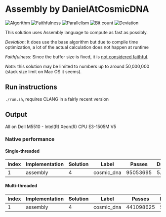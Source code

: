 # Assembly by DanielAtCosmicDNA

![Algorithm](https://img.shields.io/badge/Algorithm-base-green)
![Faithfulness](https://img.shields.io/badge/Faithful-no-yellowgreen)
![Parallelism](https://img.shields.io/badge/Parallel-yes-green)
![Bit count](https://img.shields.io/badge/Bits-1-green)
![Deviation](https://img.shields.io/badge/Deviation-compile%20time-blue)

This solution uses Assembly language to compute as fast as possibly.

*Deviation*: It does use the base algorithm but due to compile time optimization, a lot of the actual calculation does not happen at runtime

*Faithfulness*: Since the buffer size is fixed, it is [not considered faithful](https://github.com/PlummersSoftwareLLC/Primes/pull/274).

*Note*: this solution may be limited to numbers up to around 50,000,000 (stack size limit on Mac OS it seems).

## Run instructions

`./run.sh`, requires CLANG in a fairly recent version

## Output

All on Dell M5510 - Intel(R) Xeon(R) CPU E3-1505M V5

### Native performance

#### Single-threaded

| Index | Implementation | Solution | Label      | Passes    | Duration | Threads | Algorithm | Faithful | Bits | Passes/Second |
|-------|----------------|----------|------------|-----------|----------|---------|-----------|----------|------|---------------|
| 1     | assembly       | 4        | cosmic_dna | 95053695  | 5.00002  | 1       | base      | no       | 1    | 19010678.16583 |


#### Multi-threaded
| Index | Implementation | Solution | Label      | Passes    | Duration | Threads | Algorithm | Faithful | Bits | Passes/Second |
|-------|----------------|----------|------------|-----------|----------|---------|-----------|----------|------|---------------|
| 1     | assembly       | 4        | cosmic_dna | 441098625 | 5.00319  | 8       | base      | no       | 1    | 11020436.79042 |

